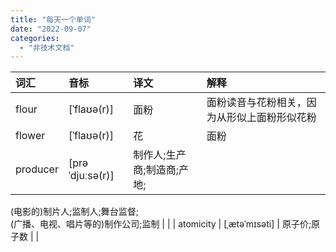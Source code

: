 ```yaml
---
title: "每天一个单词"
date: "2022-09-07"
categories: 
  - "非技术文档"
---
```


| 词汇 | 音标 | 译文 | 解释 |
| :-- | :-- | :-- | :-- |
| flour | \[ˈflaʊə(r)\] | 面粉 | 面粉读音与花粉相关，因为从形似上面粉形似花粉 |
| flower | \[ˈflaʊə(r)\] | 花 | 面粉 |
| producer | \[prəˈdjuːsə(r)\] | 制作人;生产商;制造商;产地;  
(电影的)制片人;监制人;舞台监督;  
(广播、电视、唱片等的)制作公司;监制 |  |
| atomicity | \[ˌætəˈmɪsəti\] | 原子价;原子数 |  |
